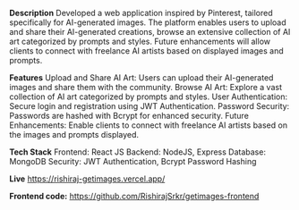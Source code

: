 **Description**
Developed a web application inspired by Pinterest, tailored specifically for AI-generated images. The platform enables users to upload and share their AI-generated creations, browse an extensive collection of AI art categorized by prompts and styles. Future enhancements will allow clients to connect with freelance AI artists based on displayed images and prompts.

**Features**
Upload and Share AI Art: Users can upload their AI-generated images and share them with the community.
Browse AI Art: Explore a vast collection of AI art categorized by prompts and styles.
User Authentication: Secure login and registration using JWT Authentication.
Password Security: Passwords are hashed with Bcrypt for enhanced security.
Future Enhancements: Enable clients to connect with freelance AI artists based on the images and prompts displayed.

**Tech Stack**
Frontend: React JS
Backend: NodeJS, Express
Database: MongoDB
Security: JWT Authentication, Bcrypt Password Hashing

**Live** https://rishiraj-getimages.vercel.app/

**Frontend code:** https://github.com/RishirajSrkr/getimages-frontend

